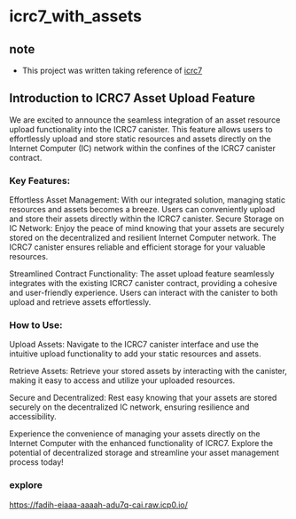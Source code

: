 # icrc7_with_assets

## note
- This project was written taking reference of [icrc7](https://github.com/dfinity/ICRC/blob/main/ICRCs/ICRC-7/ICRC-7.md)

## Introduction to ICRC7 Asset Upload Feature

We are excited to announce the seamless integration of an asset resource upload functionality into the ICRC7 canister. This feature allows users to effortlessly upload and store static resources and assets directly on the Internet Computer (IC) network within the confines of the ICRC7 canister contract.

### Key Features:

Effortless Asset Management: With our integrated solution, managing static resources and assets becomes a breeze. Users can conveniently upload and store their assets directly within the ICRC7 canister.
Secure Storage on IC Network: Enjoy the peace of mind knowing that your assets are securely stored on the decentralized and resilient Internet Computer network. The ICRC7 canister ensures reliable and efficient storage for your valuable resources.

Streamlined Contract Functionality: The asset upload feature seamlessly integrates with the existing ICRC7 canister contract, providing a cohesive and user-friendly experience. Users can interact with the canister to both upload and retrieve assets effortlessly.

### How to Use:

Upload Assets: Navigate to the ICRC7 canister interface and use the intuitive upload functionality to add your static resources and assets.

Retrieve Assets: Retrieve your stored assets by interacting with the canister, making it easy to access and utilize your uploaded resources.

Secure and Decentralized: Rest easy knowing that your assets are stored securely on the decentralized IC network, ensuring resilience and accessibility.

Experience the convenience of managing your assets directly on the Internet Computer with the enhanced functionality of ICRC7. Explore the potential of decentralized storage and streamline your asset management process today!

### explore

https://fadih-eiaaa-aaaah-adu7q-cai.raw.icp0.io/
